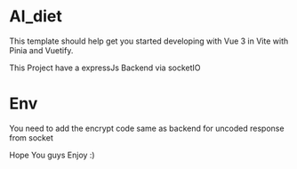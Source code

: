 # AI_diet

This template should help get you started developing with Vue 3 in Vite with Pinia and Vuetify.

This Project have a expressJs Backend via socketIO

# Env
You need to add the encrypt code same as backend for uncoded response from socket 

Hope You guys Enjoy :)
